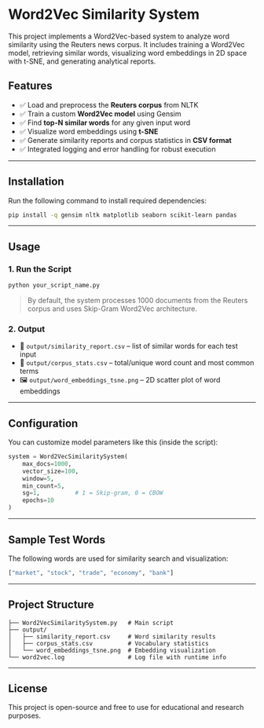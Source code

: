 # Word2Vec Similarity System

This project implements a Word2Vec-based system to analyze word similarity using the Reuters news corpus. It includes training a Word2Vec model, retrieving similar words, visualizing word embeddings in 2D space with t-SNE, and generating analytical reports.

## Features

- ✅ Load and preprocess the **Reuters corpus** from NLTK  
- ✅ Train a custom **Word2Vec model** using Gensim  
- ✅ Find **top-N similar words** for any given input word  
- ✅ Visualize word embeddings using **t-SNE**  
- ✅ Generate similarity reports and corpus statistics in **CSV format**  
- ✅ Integrated logging and error handling for robust execution

---

## Installation

Run the following command to install required dependencies:

```bash
pip install -q gensim nltk matplotlib seaborn scikit-learn pandas
```

---

## Usage

### 1. Run the Script

```bash
python your_script_name.py
```

> By default, the system processes 1000 documents from the Reuters corpus and uses Skip-Gram Word2Vec architecture.

### 2. Output

- 📄 `output/similarity_report.csv` – list of similar words for each test input  
- 📄 `output/corpus_stats.csv` – total/unique word count and most common terms  
- 🖼️ `output/word_embeddings_tsne.png` – 2D scatter plot of word embeddings

---

## Configuration

You can customize model parameters like this (inside the script):

```python
system = Word2VecSimilaritySystem(
    max_docs=1000,
    vector_size=100,
    window=5,
    min_count=5,
    sg=1,          # 1 = Skip-gram, 0 = CBOW
    epochs=10
)
```

---

## Sample Test Words

The following words are used for similarity search and visualization:

```python
["market", "stock", "trade", "economy", "bank"]
```

---

## Project Structure

```
├── Word2VecSimilaritySystem.py   # Main script
├── output/
│   ├── similarity_report.csv     # Word similarity results
│   ├── corpus_stats.csv          # Vocabulary statistics
│   └── word_embeddings_tsne.png  # Embedding visualization
└── word2vec.log                  # Log file with runtime info
```

---

## License

This project is open-source and free to use for educational and research purposes.
